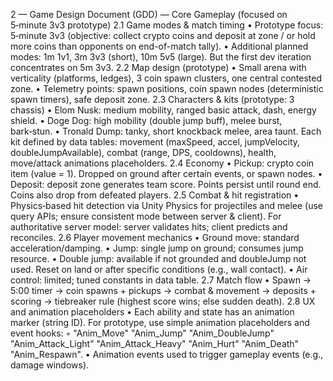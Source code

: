 2 — Game Design Document (GDD) — Core Gameplay (focused on 5‑minute 3v3 prototype)
2.1 Game modes & match timing
	•	Prototype focus: 5‑minute 3v3 (objective: collect crypto coins and deposit at zone / or hold more coins than opponents on end-of-match tally).
	•	Additional planned modes: 1m 1v1, 3m 3v3 (short), 10m 5v5 (large). But the first dev iteration concentrates on 5m 3v3.
2.2 Map design (prototype)
	•	Small arena with verticality (platforms, ledges), 3 coin spawn clusters, one central contested zone.
	•	Telemetry points: spawn positions, coin spawn nodes (deterministic spawn timers), safe deposit zone.
2.3 Characters & kits (prototype: 3 chassis)
	•	Elom Nusk: medium mobility, ranged basic attack, dash, energy shield.
	•	Doge Dog: high mobility (double jump buff), melee burst, bark‑stun.
	•	Tronald Dump: tanky, short knockback melee, area taunt.
Each kit defined by data tables: movement (maxSpeed, accel, jumpVelocity, doubleJumpAvailable), combat (range, DPS, cooldowns), health, move/attack animations placeholders.
2.4 Economy
	•	Pickup: crypto coin item (value = 1). Dropped on ground after certain events, or spawn nodes.
	•	Deposit: deposit zone generates team score. Points persist until round end. Coins also drop from defeated players.
2.5 Combat & hit registration
	•	Physics‑based hit detection via Unity Physics for projectiles and melee (use query APIs; ensure consistent mode between server & client). For authoritative server model: server validates hits; client predicts and reconciles.
2.6 Player movement mechanics
	•	Ground move: standard acceleration/damping.
	•	Jump: single jump on ground; consumes jump resource.
	•	Double jump: available if not grounded and doubleJump not used. Reset on land or after specific conditions (e.g., wall contact).
	•	Air control: limited; tuned constants in data table.
2.7 Match flow
	•	Spawn → 5:00 timer → coin spawns + pickups → combat & movement → deposits + scoring → tiebreaker rule (highest score wins; else sudden death).
2.8 UX and animation placeholders
	•	Each ability and state has an animation marker (string ID). For prototype, use simple animation placeholders and event hooks:
	◦	"Anim_Move" "Anim_Jump" "Anim_DoubleJump" "Anim_Attack_Light" "Anim_Attack_Heavy" "Anim_Hurt" "Anim_Death" "Anim_Respawn".
	•	Animation events used to trigger gameplay events (e.g., damage windows).
